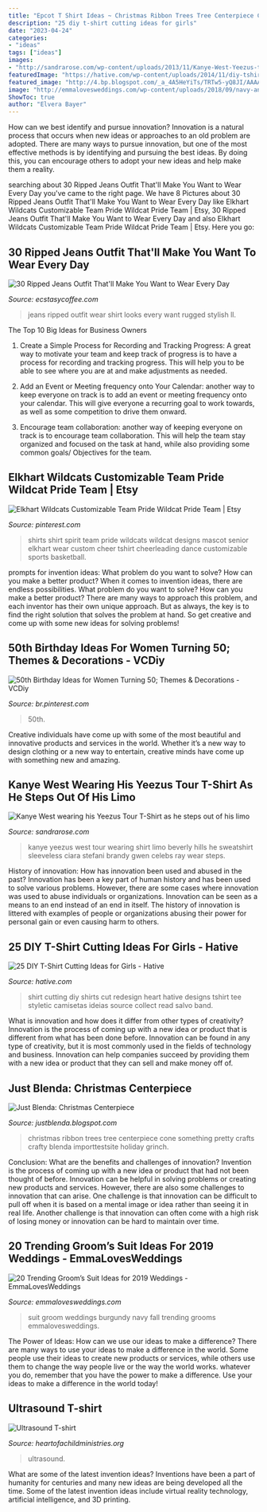 ```yaml
---
title: "Epcot T Shirt Ideas ~ Christmas Ribbon Trees Tree Centerpiece Cone Something Pretty Crafts Crafty Blenda Importtestsite Holiday Grinch"
description: "25 diy t-shirt cutting ideas for girls"
date: "2023-04-24"
categories:
- "ideas"
tags: ["ideas"]
images:
- "http://sandrarose.com/wp-content/uploads/2013/11/Kanye-West-Yeezus-tour-apparal1-SPL.jpg"
featuredImage: "https://hative.com/wp-content/uploads/2014/11/diy-tshirt-cutting-ideas/2-heart-t-shirt-cutting.jpg"
featured_image: "http://4.bp.blogspot.com/_a_4A5HeYiTs/TRTw5-yQ8JI/AAAAAAAAHMk/QpFkAvA_8O4/s1600/DSC02891.JPG"
image: "http://emmalovesweddings.com/wp-content/uploads/2018/09/navy-and-burgundy-groom-wedding-suit-for-fall-and-winter.jpg"
ShowToc: true
author: "Elvera Bayer"
---
```



How can we best identify and pursue innovation?
Innovation is a natural process that occurs when new ideas or approaches to an old problem are adopted. There are many ways to pursue innovation, but one of the most effective methods is by identifying and pursuing the best ideas. By doing this, you can encourage others to adopt your new ideas and help make them a reality.

	

		
searching about 30 Ripped Jeans Outfit That&#039;ll Make You Want to Wear Every Day you've came to the right page. We have 8 Pictures about 30 Ripped Jeans Outfit That&#039;ll Make You Want to Wear Every Day like Elkhart Wildcats Customizable Team Pride Wildcat Pride Team | Etsy, 30 Ripped Jeans Outfit That&#039;ll Make You Want to Wear Every Day and also Elkhart Wildcats Customizable Team Pride Wildcat Pride Team | Etsy. Here you go:
		
    
## 30 Ripped Jeans Outfit That&#039;ll Make You Want To Wear Every Day

<img loading=lazy src="https://i0.wp.com/www.ecstasycoffee.com/wp-content/uploads/2016/09/Look-at-this-girl-in-dashed-t-shirt-along-with-ripped-jeans-which-looks-absolutely-stylish-and-rugged..jpg" onerror="this.onerror=null;this.src='https://tse3.mm.bing.net/th?id=OIP.xxCxhNKQ8nmTUnfCFnosPAHaKj&amp;pid=15.1';" alt="30 Ripped Jeans Outfit That&#039;ll Make You Want to Wear Every Day">

_Source: ecstasycoffee.com_

>jeans ripped outfit wear shirt looks every want rugged stylish ll. 

	

The Top 10 Big Ideas for Business Owners
1. Create a Simple Process for Recording and Tracking Progress: A great way to motivate your team and keep track of progress is to have a process for recording and tracking progress. This will help you to be able to see where you are at and make adjustments as needed.
2. Add an Event or Meeting frequency onto Your Calendar: another way to keep everyone on track is to add an event or meeting frequency onto your calendar. This will give everyone a recurring goal to work towards, as well as some competition to drive them onward.

3. Encourage team collaboration: another way of keeping everyone on track is to encourage team collaboration. This will help the team stay organized and focused on the task at hand, while also providing some common goals/ Objectives for the team.


    
## Elkhart Wildcats Customizable Team Pride Wildcat Pride Team | Etsy

<img loading=lazy src="https://i.pinimg.com/736x/54/19/f8/5419f80f7b3111d86229d5ebe4afb637.jpg" onerror="this.onerror=null;this.src='https://tse1.mm.bing.net/th?id=OIP.KzQSm7di5BGK9cR7FfzbhQHaJ4&amp;pid=15.1';" alt="Elkhart Wildcats Customizable Team Pride Wildcat Pride Team | Etsy">

_Source: pinterest.com_

>shirts shirt spirit team pride wildcats wildcat designs mascot senior elkhart wear custom cheer tshirt cheerleading dance customizable sports basketball. 

	

prompts for invention ideas: What problem do you want to solve? How can you make a better product?
When it comes to invention ideas, there are endless possibilities. What problem do you want to solve? How can you make a better product? There are many ways to approach this problem, and each inventor has their own unique approach. But as always, the key is to find the right solution that solves the problem at hand. So get creative and come up with some new ideas for solving problems!

    
## 50th Birthday Ideas For Women Turning 50; Themes &amp; Decorations - VCDiy

<img loading=lazy src="https://i.pinimg.com/736x/ae/11/07/ae110795bff8c6b1a6b3f56e7b55bc03.jpg" onerror="this.onerror=null;this.src='https://tse2.mm.bing.net/th?id=OIP.8lM22q1Pp3o6FtxyFONL7AHaLH&amp;pid=15.1';" alt="50th Birthday Ideas for Women Turning 50; Themes &amp; Decorations - VCDiy">

_Source: br.pinterest.com_

>50th. 

	

Creative individuals have come up with some of the most beautiful and innovative products and services in the world. Whether it’s a new way to design clothing or a new way to entertain, creative minds have come up with something new and amazing.

    
## Kanye West Wearing His Yeezus Tour T-Shirt As He Steps Out Of His Limo

<img loading=lazy src="http://sandrarose.com/wp-content/uploads/2013/11/Kanye-West-Yeezus-tour-apparal1-SPL.jpg" onerror="this.onerror=null;this.src='https://tse4.mm.bing.net/th?id=OIP.7_jsL5AotmH0gCTOCwCp-wHaKo&amp;pid=15.1';" alt="Kanye West wearing his Yeezus Tour T-Shirt as he steps out of his limo">

_Source: sandrarose.com_

>kanye yeezus west tour wearing shirt limo beverly hills he sweatshirt sleeveless ciara stefani brandy gwen celebs ray wear steps. 

	

History of innovation: How has innovation been used and abused in the past?
Innovation has been a key part of human history and has been used to solve various problems. However, there are some cases where innovation was used to abuse individuals or organizations. Innovation can be seen as a means to an end instead of an end in itself. The history of innovation is littered with examples of people or organizations abusing their power for personal gain or even causing harm to others.

    
## 25 DIY T-Shirt Cutting Ideas For Girls - Hative

<img loading=lazy src="https://hative.com/wp-content/uploads/2014/11/diy-tshirt-cutting-ideas/2-heart-t-shirt-cutting.jpg" onerror="this.onerror=null;this.src='https://tse2.mm.bing.net/th?id=OIP.I-pC37sxVgpTaGSs02JXQQHaHh&amp;pid=15.1';" alt="25 DIY T-Shirt Cutting Ideas for Girls - Hative">

_Source: hative.com_

>shirt cutting diy shirts cut redesign heart hative designs tshirt tee styletic camisetas ideias source collect read salvo band. 

	

What is innovation and how does it differ from other types of creativity?
Innovation is the process of coming up with a new idea or product that is different from what has been done before. Innovation can be found in any type of creativity, but it is most commonly used in the fields of technology and business. Innovation can help companies succeed by providing them with a new idea or product that they can sell and make money off of.

    
## Just Blenda: Christmas Centerpiece

<img loading=lazy src="http://4.bp.blogspot.com/_a_4A5HeYiTs/TRTw5-yQ8JI/AAAAAAAAHMk/QpFkAvA_8O4/s1600/DSC02891.JPG" onerror="this.onerror=null;this.src='https://tse1.mm.bing.net/th?id=OIP.4Q5t5pnF0FqmCiSPVw0o6gHaJ4&amp;pid=15.1';" alt="Just Blenda: Christmas Centerpiece">

_Source: justblenda.blogspot.com_

>christmas ribbon trees tree centerpiece cone something pretty crafts crafty blenda importtestsite holiday grinch. 

	

Conclusion: What are the benefits and challenges of innovation?
Invention is the process of coming up with a new idea or product that had not been thought of before. Innovation can be helpful in solving problems or creating new products and services. However, there are also some challenges to innovation that can arise. One challenge is that innovation can be difficult to pull off when it is based on a mental image or idea rather than seeing it in real life. Another challenge is that innovation can often come with a high risk of losing money or innovation can be hard to maintain over time.

    
## 20 Trending Groom’s Suit Ideas For 2019 Weddings - EmmaLovesWeddings

<img loading=lazy src="http://emmalovesweddings.com/wp-content/uploads/2018/09/navy-and-burgundy-groom-wedding-suit-for-fall-and-winter.jpg" onerror="this.onerror=null;this.src='https://tse1.mm.bing.net/th?id=OIP.ULEkH9C46Wz2DJMCwskqHQHaLG&amp;pid=15.1';" alt="20 Trending Groom’s Suit Ideas for 2019 Weddings - EmmaLovesWeddings">

_Source: emmalovesweddings.com_

>suit groom weddings burgundy navy fall trending grooms emmalovesweddings. 

	

The Power of Ideas: How can we use our ideas to make a difference?
There are many ways to use your ideas to make a difference in the world. Some people use their ideas to create new products or services, while others use them to change the way people live or the way the world works. whatever you do, remember that you have the power to make a difference. Use your ideas to make a difference in the world today!

    
## Ultrasound T-shirt

<img loading=lazy src="http://www.heartofachildministries.org/uploads/1/5/7/5/15753292/s632982281610967908_p68_i4_w3024.jpeg?width=640" onerror="this.onerror=null;this.src='https://tse4.mm.bing.net/th?id=OIP.b-JC6jg8MPywI1Y_EIMquQHaJ3&amp;pid=15.1';" alt="Ultrasound T-shirt">

_Source: heartofachildministries.org_

>ultrasound. 

	

What are some of the latest invention ideas?
Inventions have been a part of humanity for centuries and many new ideas are being developed all the time. Some of the latest invention ideas include virtual reality technology, artificial intelligence, and 3D printing.

